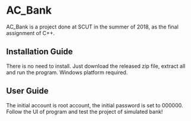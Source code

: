 # AC_Bank
AC_Bank is a project done at SCUT in the summer of 2018, as the final assignment of C++.
## Installation Guide
There is no need to install. Just download the released zip file, extract all and run the program. Windows platform required.
## User Guide
The initial account is root account, the initial password is set to 000000. Follow the UI of program and test the project of simulated bank!
